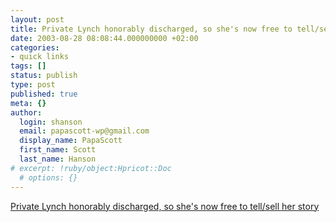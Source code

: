 ```yaml
---
layout: post
title: Private Lynch honorably discharged, so she's now free to tell/sell her story.
date: 2003-08-28 08:08:44.000000000 +02:00
categories:
- quick links
tags: []
status: publish
type: post
published: true
meta: {}
author:
  login: shanson
  email: papascott-wp@gmail.com
  display_name: PapaScott
  first_name: Scott
  last_name: Hanson
# excerpt: !ruby/object:Hpricot::Doc
  # options: {}
---
```

<p><a title="I hope she makes a mint" href="http://www.buzzmachine.com/archives/2003_08.html#004541">Private Lynch honorably discharged, so she's now free to tell/sell her story</a></p>
